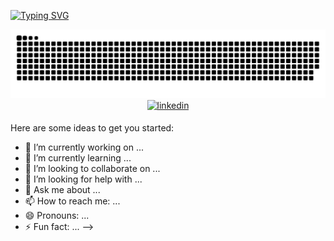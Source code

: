 [![Typing SVG](https://readme-typing-svg.herokuapp.com?font=Architects+Daughter&color=2E86C1&size=30&lines=¡Hola,+Soy+Luisa!;Desarrolladora+full+stack...;Diseñadora+gráfica)](https://git.io/typing-svg) 
<div align="center">
  <img  src="https://github.com/1999AZZAR/1999AZZAR/blob/main/resources/img/grid-snake.svg"
       alt="snake" /></a>
<a href="https://linkedin.com/in/luisa-giraldo/" target="_blank">
<img src=https://img.shields.io/badge/linkedin-%2300acee.svg?color=2E86C1&style=for-the-badge&logo=linkedin&logoColor=white alt=linkedin style="margin-bottom: 5px;" />
</a>
</div>


Here are some ideas to get you started:

- 🔭 I’m currently working on ...
- 🌱 I’m currently learning ...
- 👯 I’m looking to collaborate on ...
- 🤔 I’m looking for help with ...
- 💬 Ask me about ...
- 📫 How to reach me: ...
- 😄 Pronouns: ...
- ⚡ Fun fact: ...
-->
